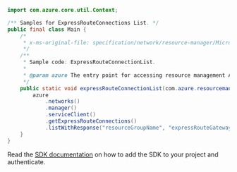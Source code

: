 ```java
import com.azure.core.util.Context;

/** Samples for ExpressRouteConnections List. */
public final class Main {
    /*
     * x-ms-original-file: specification/network/resource-manager/Microsoft.Network/stable/2021-05-01/examples/ExpressRouteConnectionList.json
     */
    /**
     * Sample code: ExpressRouteConnectionList.
     *
     * @param azure The entry point for accessing resource management APIs in Azure.
     */
    public static void expressRouteConnectionList(com.azure.resourcemanager.AzureResourceManager azure) {
        azure
            .networks()
            .manager()
            .serviceClient()
            .getExpressRouteConnections()
            .listWithResponse("resourceGroupName", "expressRouteGatewayName", Context.NONE);
    }
}
```

Read the [SDK documentation](https://github.com/Azure/azure-sdk-for-java/blob/azure-resourcemanager_2.15.0/sdk/resourcemanager/azure-resourcemanager/README.md) on how to add the SDK to your project and authenticate.

